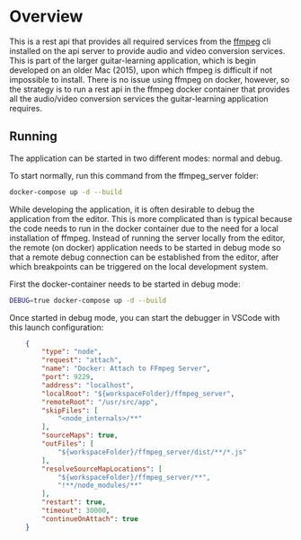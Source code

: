# Overview

This is a rest api that provides all required services from the [ffmpeg](https://ffmpeg.org/) cli installed on the api server to provide audio and video conversion services.  This is part of the larger guitar-learning application, which is begin developed on an older Mac (2015), upon which ffmpeg is difficult if not impossible to install.  There is no issue using ffmpeg on docker, however, so the strategy is to run a rest api in the ffmpeg docker container that provides all the audio/video conversion services the guitar-learning application requires.

## Running

The application can be started in two different modes: normal and debug.

To start normally, run this command from the ffmpeg_server folder:

```bash
docker-compose up -d --build
```

While developing the application, it is often desirable to debug the application from the editor.  This is more complicated than is typical because the code needs to run in the docker container due to the need for a local installation of ffmpeg.  Instead of running the server locally from the editor, the remote (on docker) application needs to be started in debug mode so that a remote debug connection can be established from the editor, after which breakpoints can be triggered on the local development system.

First the docker-container needs to be started in debug mode:

```bash
DEBUG=true docker-compose up -d --build
```

Once started in debug mode, you can start the debugger in VSCode with this launch configuration:

```json
    {
        "type": "node",
        "request": "attach",
        "name": "Docker: Attach to FFmpeg Server",
        "port": 9229,
        "address": "localhost",
        "localRoot": "${workspaceFolder}/ffmpeg_server",
        "remoteRoot": "/usr/src/app",
        "skipFiles": [
            "<node_internals>/**"
        ],
        "sourceMaps": true,
        "outFiles": [
            "${workspaceFolder}/ffmpeg_server/dist/**/*.js"
        ],
        "resolveSourceMapLocations": [
            "${workspaceFolder}/ffmpeg_server/**",
            "!**/node_modules/**"
        ],
        "restart": true,
        "timeout": 30000,
        "continueOnAttach": true
    }
```







